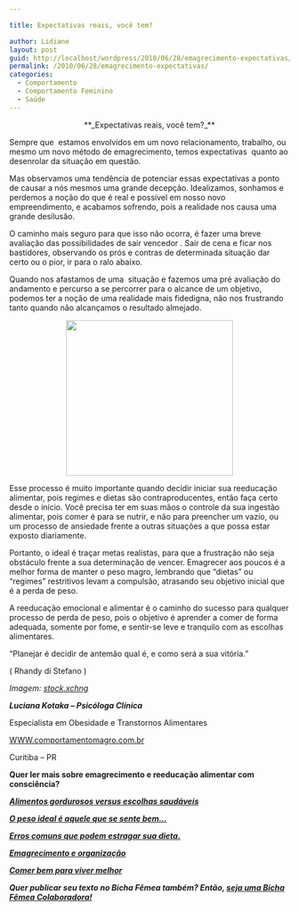 ```yaml
---

title: Expectativas reais, você tem?

author: Lidiane
layout: post
guid: http://localhost/wordpress/2010/06/28/emagrecimento-expectativas/
permalink: /2010/06/28/emagrecimento-expectativas/
categories:
  - Comportamento
  - Comportamento Feminino
  - Saúde
---
```

<p style="text-align: center;">
  **_Expectativas reais, você tem?_**
</p>

Sempre que  estamos envolvidos em um novo relacionamento, trabalho, ou mesmo um novo método de emagrecimento, temos expectativas  quanto ao desenrolar da situação em questão.

Mas observamos uma tendência de potenciar essas expectativas a ponto de causar a nós mesmos uma grande decepção. Idealizamos, sonhamos e perdemos a noção do que é real e possível em nosso novo empreendimento, e acabamos sofrendo, pois a realidade nos causa uma grande desilusão.

<!--more-->

O caminho mais seguro para que isso não ocorra, é fazer uma breve avaliação das possibilidades de sair vencedor . Sair de cena e ficar nos bastidores, observando os prós e contras de determinada situação dar certo ou o pior, ir para o ralo abaixo.

Quando nos afastamos de uma  situação e fazemos uma pré avaliação do andamento e percurso a se percorrer para o alcance de um objetivo,  podemos ter a noção de uma realidade mais fidedigna, não nos frustrando tanto quando não alcançamos o resultado almejado.

<p style="text-align: center;">
  <a href="http://www.trololodemulher.com.br/blog/wp-content/uploads/2010/08/expectativa.jpg"><img class="size-medium wp-image-5107 aligncenter" title="expectativa" src="http://www.trololodemulher.com.br/blog/wp-content/uploads/2010/08/expectativa-300x279.jpg" alt="" width="300" height="279" /></a>
</p>

Esse processo é muito importante quando decidir iniciar sua reeducação alimentar, pois regimes e dietas são contraproducentes, então faça certo desde o início. Você precisa ter em suas mãos o controle da sua ingestão alimentar, pois comer é para se nutrir, e não para preencher um vazio, ou um processo de ansiedade frente a outras situações a que possa estar exposto diariamente.

Portanto, o ideal é traçar metas realistas, para que a frustração não seja obstáculo frente a sua determinação de vencer. Emagrecer aos poucos é a melhor forma de manter o peso magro, lembrando que “dietas” ou “regimes” restritivos levam a compulsão, atrasando seu objetivo inicial que é a perda de peso.

A reeducação emocional e alimentar é o caminho do sucesso para qualquer processo de perda de peso, pois o objetivo é aprender a comer de forma adequada, somente por fome, e sentir-se leve e tranquilo com as escolhas alimentares.

“Planejar é decidir de antemão qual é, e como será a sua vitória.”

( Rhandy di Stefano )

_Imagem:_ [_stock.xchng_](http://www.sxc.hu/) 

**_Luciana Kotaka – Psicóloga Clínica_**

Especialista em Obesidade e Transtornos Alimentares

[WWW.comportamentomagro.com.br](http://blog.comportamentomagro.com.br/) 

Curitiba – PR

**Quer ler mais sobre emagrecimento e reeducação alimentar com consciência?**

**_[Alimentos gordurosos versus escolhas saudáveis](http://www.trololodemulher.com.br/2010/05/28/escolha-alimentos-saudaveis/)_**

**_[O peso ideal é aquele que se sente bem…](http://www.trololodemulher.com.br/2010/03/01/bicha-femea-colaboradora-%e2%80%93-luciana-kotaka-2/)_**

**_[Erros comuns que podem estragar sua dieta.](http://www.trololodemulher.com.br/2010/02/02/bicha-femea-colaboradora-%e2%80%93-kilza-miranda/)_**

**_[Emagrecimento e organização](http://www.trololodemulher.com.br/2010/01/26/bicha-femea-colaboradora-%e2%80%93-luciana-kotaka/)_**

**_[Comer bem para viver melhor](http://www.trololodemulher.com.br/2010/01/13/bicha-fmea-colaboradora-luciana-kotaka/)_**

**_Quer publicar seu texto no Bicha Fêmea também? Então, [seja uma Bicha Fêmea Colaboradora!](http://www.trololodemulher.com.br/colabore/)_**